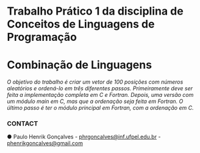 # **Trabalho Prático 1 da disciplina de Conceitos de Linguagens de Programação**

# Combinação de Linguagens
_O objetivo do trabalho é criar um vetor de 100 posições com números aleatórios e ordená-lo em três diferentes passos. Primeiramente deve ser feita a implementação compĺeta em C e Fortran. Depois, uma versão com um módulo main em C, mas que a ordenação seja feita em Fortran. O último passo é ter o módulo principal em Fortran, com a ordenação em C._

### CONTACT

● Paulo Henrik Gonçalves
    - phrgoncalves@inf.ufpel.edu.br
    - phenrikgoncalves@gmail.com
